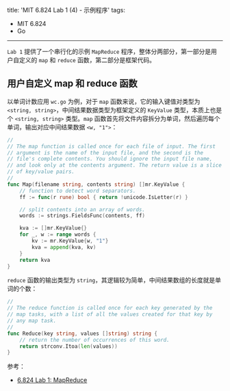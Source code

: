 title: 'MIT 6.824 Lab 1 (4) - 示例程序'
tags:
- MIT 6.824
- Go
---

`Lab 1` 提供了一个串行化的示例 `MapReduce` 程序，整体分两部分，第一部分是用户自定义的 `map` 和 `reduce` 函数，第二部分是框架代码。

## 用户自定义 map 和 reduce 函数
以单词计数应用 `wc.go` 为例，对于 `map` 函数来说，它的输入键值对类型为 `<string, string>`，中间结果数据类型为框架定义的 `KeyValue` 类型，本质上也是个 `<string, string>` 类型。`map` 函数首先将文件内容拆分为单词，然后遍历每个单词，输出对应中间结果数据 `<w, "1">`：

```go
//
// The map function is called once for each file of input. The first
// argument is the name of the input file, and the second is the
// file's complete contents. You should ignore the input file name,
// and look only at the contents argument. The return value is a slice
// of key/value pairs.
//
func Map(filename string, contents string) []mr.KeyValue {
	// function to detect word separators.
	ff := func(r rune) bool { return !unicode.IsLetter(r) }

	// split contents into an array of words.
	words := strings.FieldsFunc(contents, ff)

	kva := []mr.KeyValue{}
	for _, w := range words {
		kv := mr.KeyValue{w, "1"}
		kva = append(kva, kv)
	}
	return kva
}
```

`reduce` 函数的输出类型为 `string`，其逻辑较为简单，中间结果数组的长度就是单词的个数：

```go
//
// The reduce function is called once for each key generated by the
// map tasks, with a list of all the values created for that key by
// any map task.
//
func Reduce(key string, values []string) string {
	// return the number of occurrences of this word.
	return strconv.Itoa(len(values))
}
```

参考：

* [6.824 Lab 1: MapReduce](https://pdos.csail.mit.edu/6.824/labs/lab-mr.html)